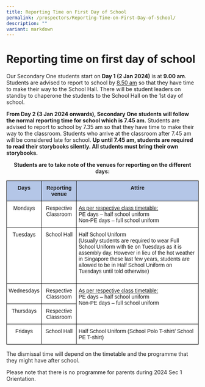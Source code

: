 ```yaml
---
title: Reporting Time on First Day of School
permalink: /prospectors/Reporting-Time-on-First-Day-of-School/
description: ""
variant: markdown
---
```

Reporting time on first day of school
=====================================

Our Secondary One students start on **Day 1 (2 Jan 2024)** is at **9.00 am**. Students are advised to report to school by <u>8.50 am</u> so that they have time to make their way to the School Hall. There will be student leaders on standby to chaperone the students to the School Hall on the 1st day of school. 

<b>From Day 2 (3 Jan 2024 onwards), Secondary One students will follow the normal reporting time for school which is 7.45 am.</b> Students are advised to report to school by 7.35 am so that they have time to make their way to the classroom. Students who arrive at the classroom after 7.45 am will be considered late for school. <b>Up until 7.45 am, students are required to read their storybooks silently. All students must bring their own storybooks.</b>

<center> <b>Students are to take note of the venues for reporting on the different days:</b> </center>

<style type="text/css">
.tg  {border-collapse:collapse;border-spacing:0;}
.tg td{border-color:black;border-style:solid;border-width:1px;font-family:Arial, sans-serif;font-size:14px;
  overflow:hidden;padding:10px 5px;word-break:normal;}
.tg th{border-color:black;border-style:solid;border-width:1px;font-family:Arial, sans-serif;font-size:14px;
  font-weight:normal;overflow:hidden;padding:10px 5px;word-break:normal;}
.tg .tg-ba4e{background-color:#B4C6E7;font-weight:bold;text-align:center;vertical-align:top}
.tg .tg-7yig{background-color:#FFF;text-align:center;vertical-align:top}
.tg .tg-ktyi{background-color:#FFF;text-align:left;vertical-align:top}
</style>
<table class="tg">
<thead>
  <tr>
    <th class="tg-ba4e">Days</th>
    <th class="tg-ba4e">Reporting venue</th>
    <th class="tg-ba4e">Attire</th>
  </tr>
</thead>
<tbody>
  <tr>
    <td class="tg-7yig">Mondays</td>
    <td class="tg-7yig">Respective Classroom</td>
    <td class="tg-ktyi" rowspan="1"><span style="text-decoration:"> <u>As per respective class timetable:</u> 
<br>PE days – half school uniform
<br>Non-PE days – full school uniform
  </span></td></tr>
  <tr>
    <td class="tg-7yig">Tuesdays</td>
    <td class="tg-7yig">School Hall</td>
    <td class="tg-ktyi" rowspan="1"><span style="text-decoration:">Half School Uniform
<br>(Usually students are required to wear Full School Uniform with tie on Tuesdays as it is assembly day. However in lieu of the hot weather in Singapore these last few years, students are allowed to be in Half School Uniform on Tuesdays until told otherwise)

  </span></td></tr>
  <tr>
    <td class="tg-7yig">Wednesdays</td>
    <td class="tg-7yig">Respective Classroom</td>
    <td class="tg-ktyi" rowspan="2"><span style="text-decoration:"> <u>As per respective class timetable:</u> 
<br>PE days – half school uniform
<br>Non-PE days – full school uniform
 </span></td></tr>
  <tr>
    <td class="tg-7yig">Thursdays</td>
    <td class="tg-7yig">Respective Classroom</td>
  </tr>
  <tr>
    <td class="tg-7yig">Fridays</td>
    <td class="tg-7yig">School Hall</td>
    <td class="tg-ktyi">Half School Uniform (School Polo T-shirt/ School PE T-shirt)</td>
  </tr>
</tbody>
</table>

The dismissal time will depend on the timetable and the programme that they might have after school.

Please note that there is no programme for parents during 2024 Sec 1 Orientation.